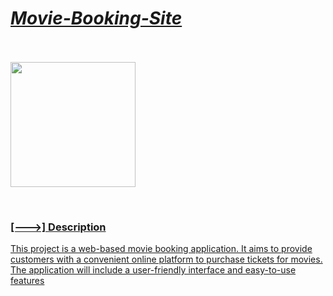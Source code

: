 <h1><i><u>Movie-Booking-Site</i></b></h1>
<br><br>
<img align='center' src='https://mir-s3-cdn-cf.behance.net/project_modules/disp/926c5e22718803.563173f99917e.png' width='200"'>

<p align="center">
<br>
</p>

### [--->] Description

This project is a web-based movie booking application. It aims to provide customers with a convenient online platform to purchase tickets for movies. The application will include a user-friendly interface and easy-to-use features


